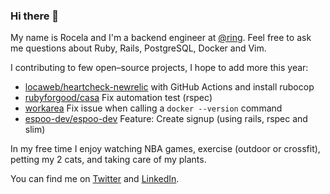### Hi there 👋

<!--
**roseliux/roseliux** is a ✨ _special_ ✨ repository because its `README.md` (this file) appears on your GitHub profile.

Here are some ideas to get you started:

- 🔭 I’m currently working on ...
- 🌱 I’m currently learning ...
- 👯 I’m looking to collaborate on ...
- 🤔 I’m looking for help with ...
- 💬 Ask me about ...
- 📫 How to reach me: ...
- 😄 Pronouns: ...
- ⚡ Fun fact: ...
-->

My name is Rocela and I'm a backend engineer at [@ring](https://www.linkedin.com/company/ring-labs/mycompany/). Feel free to ask me questions about Ruby, Rails, PostgreSQL, Docker and Vim.

I contributing to few open–source projects, I hope to add more this year:
- [locaweb/heartcheck-newrelic](https://github.com/locaweb/heartcheck-newrelic/pulls?q=is%3Apr+author%3Aroseliux+) with GitHub Actions and install rubocop
- [rubyforgood/casa](https://github.com/rubyforgood/casa/pull/2825) Fix automation test (rspec)
- [workarea](https://github.com/workarea-commerce/workarea/pull/598) Fix issue when calling a `docker --version` command
- [espoo-dev/espoo-dev](https://github.com/espoo-dev/espoo-dev/pull/374) Feature: Create signup (using rails, rspec and slim)


In my free time I enjoy watching NBA games, exercise (outdoor or crossfit), petting my 2 cats, and taking care of my plants. 

You can find me on [Twitter](https://twitter.com/roseliux) and [LinkedIn](https://www.linkedin.com/in/roceladurazo).
